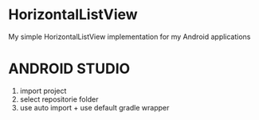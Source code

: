 HorizontalListView
==================

My simple HorizontalListView implementation for my Android applications

ANDROID STUDIO
==============
1) import project
2) select repositorie folder
3) use auto import + use default gradle wrapper

